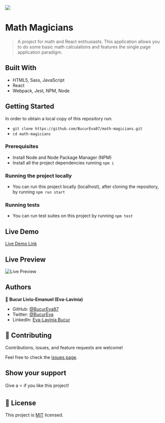 ![](https://img.shields.io/badge/Microverse-blueviolet)

# Math Magicians

> A project for math and React enthusiasts. This application allows you to do some basic math calculations and features the single page application paradigm.


## Built With

- HTML5, Sass, JavaScript
- React
- Webpack, Jest, NPM, Node

<!-- ## Live Demo (if available) -->

<!-- [Live Demo Link](https://livedemo.com) -->


## Getting Started

In order to obtain a local copy of this repository run:

- `git clone https://github.com/BucurEva87/math-magicians.git`
- `cd math-magicians`

### Prerequisites

- Install Node and Node Package Manager (NPM)
- Install all the project dependencies running `npm i`

### Running the project locally

- You can run this project locally (localhost), after cloning the repository, by running `npm run start`

### Running tests

- You can run test suites on this project by running `npm test`

## Live Demo

[Live Demo Link](https://bucureva87.github.io/math-magicians/dist/)

## Live Preview

![Live Preview](https://i.postimg.cc/4370MdNH/Screenshot-from-2022-09-13-18-46-53.png)

## Authors

👤 **Bucur Liviu-Emanuel (Eva-Lavinia)**

- GitHub: [@BucurEva87](https://github.com/BucurEva87)
- Twitter: [@BucurEva](https://twitter.com/BucurEva)
- LinkedIn: [Eva-Lavinia Bucur](https://www.linkedin.com/in/eva-lavinia-bucur-89626b1b7)

## 🤝 Contributing

Contributions, issues, and feature requests are welcome!

Feel free to check the [issues page](../../issues/).

## Show your support

Give a ⭐️ if you like this project!

<!-- ## Acknowledgments

- Hat tip to anyone whose code was used
- Inspiration
- etc -->

## 📝 License

This project is [MIT](./LICENSE) licensed.

